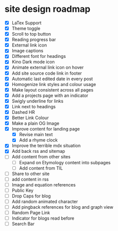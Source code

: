 # site design roadmap

- [x] LaTex Support
- [x] Theme toggle
- [x] Scroll to top button
- [x] Reading progress bar
- [x] External link icon
- [x] Image captions
- [x] Different font for headings
- [x] Kino Dark mode icon
- [x] Animate external link icon on hover
- [x] Add site source code link in footer
- [x] Automatic last edited date in every post
- [x] Homogenize link styles and colour usage
- [x] Make layout consistent across all pages
- [x] Add a projects page with an indicator
- [x] Swigly underline for links
- [x] Link next to headings
- [x] Dashed HR
- [x] Better Link Colour
- [x] Make a plain OG Image
- [x] Improve content for landing page
  - [x] Revise main text
  - [x] Add a rhyme clock
- [x] Improve the terrible mdx situation
- [x] Add back rss and sitemap
- [ ] Add content from other sites
  - [ ] Expand on Etymology content into subpages
  - [ ] Add content from TIL
- [ ] Share to other site
- [ ] add content in rss
- [ ] Image and equation references
- [ ] Public Key
- [ ] Drop Caps for blog
- [ ] Add random animated character
- [ ] Add pingback references for blog and graph view
- [ ] Random Page Link
- [ ] Indicator for blogs read before
- [ ] Search Bar
